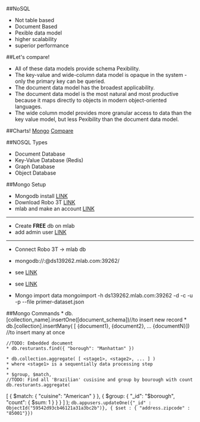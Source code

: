 ##NoSQL
 * Not table based
 * Document Based
 * Pexible data model
 * higher scalability 
 * superior performance

##Let's compare!
  * All of these data models provide schema Pexibility.
  * The key-value and wide-column data model is opaque in the system - only the primary key can be queried.
  * The document data model has the broadest applicability.
  * The document data model is the most natural and most productive because it maps directly to objects in modern object-oriented languages.
  * The wide column model provides more granular access to data than the key value model, but less Pexibility than the document data model.

  ##Charts!
  [Mongo](http://makble.com/images/mongodb-advantages-disadvantages.png)
  [Compare](https://s-media-cache-ak0.pinimg.com/originals/cd/f0/1b/cdf01ba5ff75affe1400e812d36577a1.gif)

##NOSQL Types
  * Document Database
  * Key-Value Database (Redis)
  * Graph Database
  * Object Database


 ##Mongo Setup
  * Mongodb install [LINK](https://www.mongodb.com/download-center#previous)
  * Download Robo 3T [LINK](https://robomongo.org)
  * mlab and make an account [LINK](https://www.mlab.com)

  ---

  * Create **FREE** db on mlab
  * add admin user [LINK](https://www.dropbox.com/s/gb4q3uzufeb21jl/mlab.png?dl=0)

  ---

  * Connect Robo 3T -> mlab db
  * mongodb://<dbuser>:<dbpassword>@ds139262.mlab.com:39262/<databasename>
  * see [LINK](https://www.dropbox.com/s/zbi0omwh957qglv/mlab2.png?dl=0)
  * see [LINK](https://www.dropbox.com/s/zbi0omwh957qglv/mlab2.png?dl=0)


  * Mongo import data
    mongoimport -h ds139262.mlab.com:39262 -d <databasename> -c <collections> -u <user>  -p <password> --file primer-dataset.json


  ##Mongo Commands
    * db.[collection_name].insertOne([document_schema])//to insert new record
    * db.[collection].insertMany( [ {document1}, {document2}, … {documentN}]) //to insert many at once

    //TODO: Embedded document
    * db.resturants.find({ "borough": "Manhattan" })

    * db.collection.aggregate( [ <stage1>, <stage2>, ... ] )
    * where <stage1> is a sequentially data processing step
    * 
    * $group, $match, 
    //TODO: Find all 'Brazilian' cusisine and group by bourough with count
    db.resturants.aggregate(
   [
     { $match: { "cuisine": "American" } },
     { $group: { "_id": "$borough", "count": { $sum: 1 } } }
   ]
);
```db.appusers.updateOne({"_id" : ObjectId("59542d93cb46121a31a3bc2b")}, { $set : { "address.zipcode" : "85001"}})```









